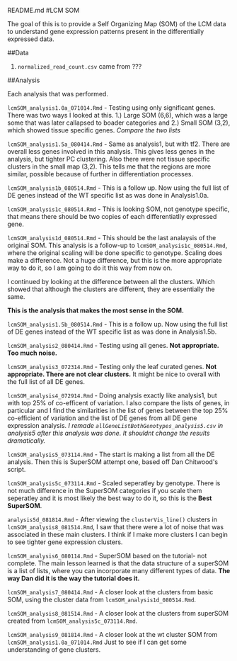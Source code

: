 README.md
#LCM SOM 

The goal of this is to provide a Self Organizing Map (SOM) of the LCM data to understand gene expression patterns present in the differentially expressed data.  

##Data

1. `normalized_read_count.csv` came from ???


##Analysis

Each analysis that was performed. 

`lcmSOM_analysis1.0a_071014.Rmd` - Testing using only significant genes. There was two ways I looked at this. 1.) Large SOM (6,6), which was a large some that was later callapsed to boader categories and 2.) Small SOM (3,2), which showed tissue specific genes.  *Compare the two lists*

`lcmSOM_analysis1.5a_080414.Rmd` - Same as analysis1, but with tf2. There are overall less genes involved in this analysis.  This gives less genes in the analysis, but tighter PC clustering.  Also there were not tissue specific clusters in the small map (3,2). This tells me that the regions are more similar, possible because of further in differentiation processes. 

`lcmSOM_analysis1b_080514.Rmd` - This is a follow up. Now using the full list of DE genes instead of the WT specific list as was done in Analysis1.0a. 

`lcmSOM_analysis1c_080514.Rmd` - This is looking SOM, not genotype specific, that means there should be two copies of each differentiatlly expressed gene. 

`lcmSOM_analysis1d_080514.Rmd` - This should be the last analaysis of the original SOM.  This analysis is a follow-up to `lcmSOM_analysis1c_080514.Rmd`, where the original scaling will be done specific to genotype.  Scaling does make a difference. Not a huge difference, but this is the more appropriate way to do it, so I am going to do it this way from now on. 

I continued by looking at the difference between all the clusters. Which showed that although the clusters are different, they are essentially the same. 

**This is the analysis that makes the most sense in the SOM.**

`lcmSOM_analysis1.5b_080514.Rmd` - This is a follow up. Now using the full list of DE genes instead of the WT specific list as was done in Analysis1.5b. 

`lcmSOM_analysis2_080414.Rmd` - Testing using all genes. **Not appropriate. Too much noise.**

`lcmSOM_analysis3_072314.Rmd` - Testing only the leaf curated genes. **Not appropriate.  There are not clear clusters.**  It might be nice to overall with the full list of all DE genes. 

`lcmSOM_analysis4_072914.Rmd` - Doing analysis exactly like analysis1, but with top 25% of co-efficent of variation. I also compare the lists of genes, in particular and I find the similarities in the list of genes between the top 25% co-efficient of variation and the list of DE genes from all DE gene expression analysis. *I remade `allGeneListBothGenotypes_analysis5.csv` in analysis5 after this analysis was done.  It shouldnt change the results dramatically.* 

`lcmSOM_analysis5_073114.Rmd` - The start is making a list from all the DE analysis. Then this is SuperSOM attempt one, based off Dan Chitwood's script. 

`lcmSOM_analysis5c_073114.Rmd` - Scaled seperatley by genotype. There is not much difference in the SuperSOM categories if you scale them seperatley and it is most likely the best way to do it, so this is the **Best SuperSOM**.

`analysis5d_081814.Rmd` - After viewing the `clusterVis_line()` clusters in `lcmSOM_analysis8_081514.Rmd`, I saw that there were a lot of noise that was associated in these main clusters.  I think if I make more clusters I can begin to see tighter gene expression clusters.  

`lcmSOM_analysis6_080114.Rmd` - SuperSOM based on the tutorial- not complete.  The main lesson learned is that the data structure of a superSOM is a list of lists, where you can incorporate many different types of data.  **The way Dan did it is the way the tutorial does it.**

`lcmSOM_analysis7_080414.Rmd` - A closer look at the clusters from basic SOM, using the cluster data from `lcmSOM_analysis1d_080514.Rmd`.  

`lcmSOM_analysis8_081514.Rmd` - A closer look at the clusters from superSOM created from `lcmSOM_analysis5c_073114.Rmd`.

`lcmSOM_analysis9_081814.Rmd` - A closer look at the wt cluster SOM from `lcmSOM_analysis1.0a_071014.Rmd` Just to see if I can get some understanding of gene clusters. 







